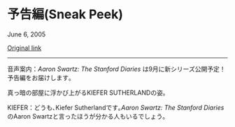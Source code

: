予告編(Sneak Peek)
==========

June 6, 2005

[Original link](http://www.aaronsw.com/weblog/sneakpeek)

* * * * *

<!--
VOICEOVER: *Aaron Swartz: The Stanford Diaries* will return in
September. Here’s a sneak preview of what to expect next season.
-->
音声案内：*Aaron Swartz: The Stanford Diaries* は9月に新シリーズ公開予定！予告編をお届けします｡

<!--
KIEFER SUTHERLAND appears in a completely black room.
-->
真っ暗の部屋に浮かび上がるKIEFER SUTHERLANDの姿｡

<!--
KIEFER: Hi, I’m Kiefer Sutherland. You might know me better as Aaron
Swartz in *Aaron Swartz: The Stanford Diaries*. (beat) It’s been an
exciting year, culminating in a jam-packed season finale. But that’s not
all there is to the story. Next year, I again play Aaron Swartz in
*Aaron Swartz: The Stanford Diaries*, but this time there’s a whole lot
more to the story.
-->
KIEFER：どうも､Kiefer Sutherlandです｡*Aaron Swartz: The Stanford Diaries*のAaron
Swartzと言ったほうが分かる人もいるでしょう｡

<!--
> AARON SWARTZ and UNSEEN TEACHER meet in a parking garage. Teacher
> stays in the shadows, face never revealed, although he or she is
> clearly wearing a trenchcoat.
>
> AARON: Oh, hey. I just wanted to tell you I read that book you
> recommended.
>
> TEACHER: Oh, good!
>
> AARON: Well, I guess I’ll see you next year.
>
> As Aaron turns to head away the teacher GRABS him by the arm.
>
> TEACHER: Wait, there’s something I need to tell you.
>
> AARON: Oh?
>
> TEACHER: I read your last paper, Aaron. That wasn’t appropriate.
>
> AARON: What do you mean?
>
> TEACHER: I think you know what I mean.
>
> AARON: The assignment was to write about sex, the body, or
> reproduction. I wrote about sex.
>
> TEACHER: Well, in the context of what you said to me, I had to take it
> to the sexual harrassment center. We just had a consult about it and
> it’s going in your file, but they’re not opening an investigation on
> you or anything. I’m sure you didn’t mean it as harrassment but I had
> to take it to them just to be safe.
>
> AARON: Oh. OK.
>
> TEACHER: I didn’t really have a choice, Aaron, given what you said.
> Don’t worry, you’re not in trouble or anything.
>
> AARON: I said OK. Is there anything more you can tell me?
>
> TEACHER: Well, it’s confidential.
>
> AARON: But it’s about me! I waive my confidentiality rights.
-->

<!--
KIEFER: Was the sexual harrassment claim responsible for the meeting
with [unnamed authority figure]? Will this “file” open on Aaron cause
later misunderstandings to be seen in a negative light, causing Aaron to
be suspended or even expelled for the things he said, forcing him to
turn around and hire the right-wing Foundation for Individual Rights in
Education to sue Stanford University under California’s Leonard Law
which extends First Amendment protection to private universities? Who
knows? I just read the scripts they give me.
-->

<!--
The actual AARON SWARTZ marches out in front of Kiefer.
-->

<!--
AARON: OK, that’s enough. Hi, I’m Aaron Swartz, author of *Aaron Swartz:
The Stanford Diaries*. Despite the 24 season finale and Deep Throat
references I’ve chosen to use in this post, I’d just like to let folks
out there know that this meeting actually did happen, although not in a
parking garage.
-->

<!--
KIEFER: Are we done here because, uh, I’ve got some people in my trunk I
need to take care of.
-->

<!--
AARON: Yeah, let me give you a hand with that.
-->

<!--
Kiefer and Aaron walk off into the SUNSET that has just appeared in
their solid black room.
-->